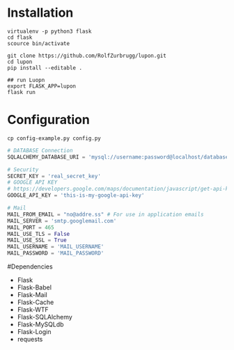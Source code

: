 
# Installation
```shell
virtualenv -p python3 flask
cd flask
scource bin/activate
```

```shell
git clone https://github.com/RolfZurbrugg/lupon.git
cd lupon
pip install --editable .
```

```shell
## run Luopn
export FLASK_APP=lupon
flask run
```

# Configuration
```shell
cp config-example.py config.py
```

```python
# DATABASE Connection
SQLALCHEMY_DATABASE_URI = 'mysql://username:password@localhost/database'
```

```python
# Security
SECRET_KEY = 'real_secret_key'
# GOOGLE API KEY
# https://developers.google.com/maps/documentation/javascript/get-api-key?hl=de
GOOGLE_API_KEY = 'this-is-my-google-api-key'
```

```python
# Mail
MAIL_FROM_EMAIL = "no@addre.ss" # For use in application emails
MAIL_SERVER = 'smtp.googlemail.com'
MAIL_PORT = 465
MAIL_USE_TLS = False
MAIL_USE_SSL = True
MAIL_USERNAME = 'MAIL_USERNAME'
MAIL_PASSWORD = 'MAIL_PASSWORD'
```
#Dependencies
* Flask
* Flask-Babel
* Flask-Mail
* Flask-Cache
* Flask-WTF
* Flask-SQLAlchemy
* Flask-MySQLdb
* Flask-Login
* requests
